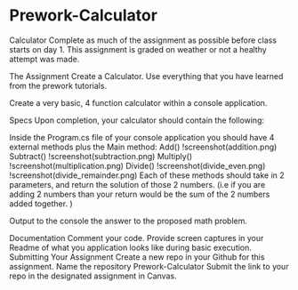 # Prework-Calculator

Calculator
Complete as much of the assignment as possible before class starts on day 1. This assignment is graded on weather or not a healthy attempt was made.

The Assignment
Create a Calculator. Use everything that you have learned from the prework tutorials.

Create a very basic, 4 function calculator within a console application.

Specs
Upon completion, your calculator should contain the following:

Inside the Program.cs file of your console application you should have 4 external methods plus the Main method:
Add()
!screenshot(addition.png)
Subtract()
!screenshot(subtraction.png)
Multiply()
!screenshot(multiplication.png)
Divide()
!screenshot(divide_even.png)
!screenshot(divide_remainder.png)
Each of these methods should take in 2 parameters, and return the solution of those 2 numbers. (i.e if you are adding 2 numbers than your return would be the sum of the 2 numbers added together. )

Output to the console the answer to the proposed math problem.

Documentation
Comment your code.
Provide screen captures in your Readme of what you application looks like during basic execution.
Submitting Your Assignment
Create a new repo in your Github for this assignment.
Name the repository Prework-Calculator
Submit the link to your repo in the designated assignment in Canvas.
